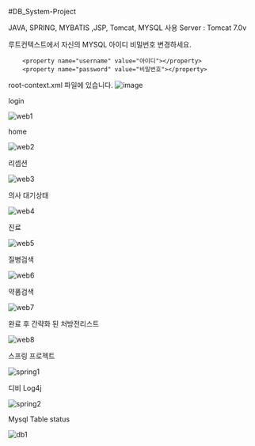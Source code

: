 #DB_System-Project

JAVA, SPRING, MYBATIS ,JSP, Tomcat, MYSQL 사용
Server : Tomcat 7.0v

루트컨텍스트에서 자신의 MYSQL 아이디 비밀번호 변경하세요.

		<property name="username" value="아이디"></property>
		<property name="password" value="비밀번호"></property>
root-context.xml 파일에 있습니다.
![image](https://user-images.githubusercontent.com/37204764/49183148-82867680-f39f-11e8-99c6-aacff57e678f.png)


login

![web1](https://user-images.githubusercontent.com/37204764/63516430-da659e80-c527-11e9-8fcf-b7fac0797838.PNG)

home

![web2](https://user-images.githubusercontent.com/37204764/63516429-d9347180-c527-11e9-8217-67adb1665b3a.PNG)


리셉션

![web3](https://user-images.githubusercontent.com/37204764/63516436-dcc7f880-c527-11e9-8722-5feba2f44a8a.PNG)


의사 대기상태

![web4](https://user-images.githubusercontent.com/37204764/63516437-dcc7f880-c527-11e9-8abc-1c7b65566865.PNG)


진료

![web5](https://user-images.githubusercontent.com/37204764/63516438-dcc7f880-c527-11e9-820a-efa1228f421e.PNG)


질병검색

![web6](https://user-images.githubusercontent.com/37204764/63516445-de91bc00-c527-11e9-80d9-fa5fa49907b6.PNG)


약품검색

![web7](https://user-images.githubusercontent.com/37204764/63516447-de91bc00-c527-11e9-9a10-185bbb6ffb53.PNG)


완료 후 간략화 된 처방전리스트

![web8](https://user-images.githubusercontent.com/37204764/63516448-de91bc00-c527-11e9-9f9e-9e363617a28d.PNG)


스프링 프로젝트

![spring1](https://user-images.githubusercontent.com/37204764/63516451-df2a5280-c527-11e9-94bf-41ae5d62ad06.PNG)


디비 Log4j

![spring2](https://user-images.githubusercontent.com/37204764/63516452-dfc2e900-c527-11e9-854d-ac5a4f685b05.PNG)


Mysql Table status

![db1](https://user-images.githubusercontent.com/37204764/63516462-e0f41600-c527-11e9-8bea-f36d427f6cfc.PNG)

